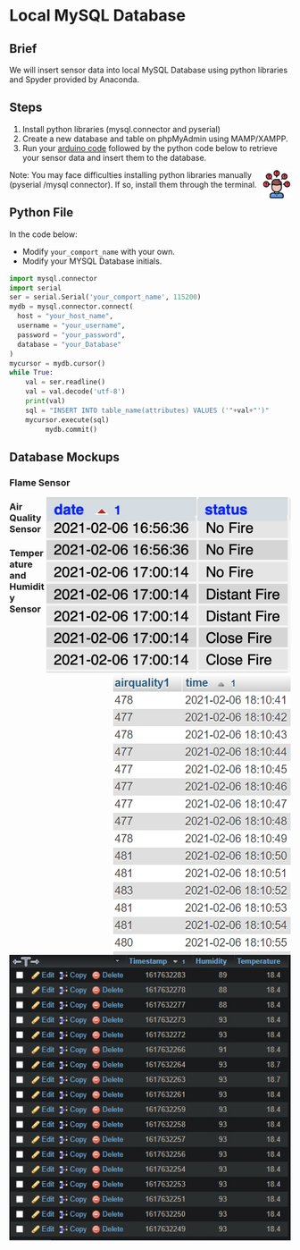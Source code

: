 # Local MySQL Database

## Brief

We will insert sensor data into local MySQL Database using python libraries and Spyder provided by Anaconda.

## Steps

1. Install python libraries (mysql.connector and pyserial)	
2. Create a new database and table on phpMyAdmin using MAMP/XAMPP.
3. Run your [arduino code](../../Part%20I:%20Collecting%20Data/Collecting%20Data.md) followed by the python code below to retrieve your sensor data and insert them to the database.

<img style="float:right; " src="../../../Images/problem.png" width=50> Note: You may face difficulties installing python libraries manually (pyserial /mysql connector). If so, install them through the terminal.

## Python File

In the code below: 
- Modify `your_comport_name` with your own.
- Modify your MYSQL Database initials.

```python
import mysql.connector
import serial
ser = serial.Serial('your_comport_name', 115200)
mydb = mysql.connector.connect(
  host = "your_host_name",
  username = "your_username",
  password = "your_password",
  database = "your_Database"
)
mycursor = mydb.cursor()
while True:
    val = ser.readline()
    val = val.decode('utf-8')
    print(val)
    sql = "INSERT INTO table_name(attributes) VALUES ('"+val+"')"
    mycursor.execute(sql)
         mydb.commit()

```
## Database Mockups

### Flame Sensor

<img style="float:right; " src="../1. Local MySQL Database/Local MySQL Database/flamesensor.png">

### Air Quality Sensor

<img style="float:right; " src="../1. Local MySQL Database/Local MySQL Database/airquality.jpeg">


### Temperature and Humidity Sensor

<img style="float:right; " src="../1. Local MySQL Database/Local MySQL Database/temperatureandhumidity.jpg">
